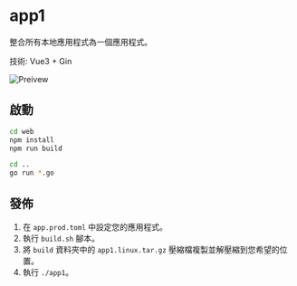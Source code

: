 # app1

整合所有本地應用程式為一個應用程式。

技術: Vue3 + Gin

![Preivew](https://raw.githubusercontent.com/tsunhua/app1/main/priview.png)

## 啟動

```bash
cd web
npm install
npm run build

cd ..
go run *.go
```

## 發佈

1. 在 `app.prod.toml` 中設定您的應用程式。
2. 執行 `build.sh` 腳本。
3. 將 `build` 資料夾中的 `app1.linux.tar.gz` 壓縮檔複製並解壓縮到您希望的位置。
4. 執行 `./app1`。

